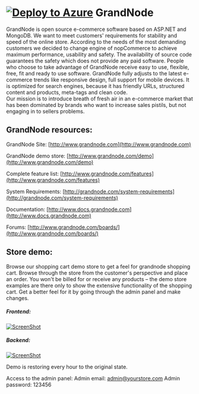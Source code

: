 [![Deploy to Azure](http://azuredeploy.net/deploybutton.png)](https://azuredeploy.net/)
﻿GrandNode
===========
GrandNode is open source e-commerce software based on ASP.NET and MongoDB. 
We want to meet customers' requirements for stability and speed of the online store. According to the needs of the most demanding customers 
we decided to change engine of nopCommerce to achieve maximum performance, usability and safety. 
The availability of source code guarantees the safety which does not provide any paid software. 
People who choose to take advantage of GrandNode receive easy to use, flexible, free, fit and ready to use software. 
GrandNode fully adjusts to the latest e-commerce trends like responsive design, full support for mobile devices. 
It is optimized for search engines, because it has friendly URLs, structured content and products, meta-tags and clean code.  
Our mission is to introduce breath of fresh air in an e-commerce market 
that has been dominated by brands who want to increase sales pistils, but not engaging in to sellers problems.


## GrandNode resources: ##

GrandNode Site: [http://www.grandnode.com](http://www.grandnode.com)

GrandNode demo store: [http://www.grandnode.com/demo](http://www.grandnode.com/demo)

Complete feature list: [http://www.grandnode.com/features](http://www.grandnode.com/features)

System Requirements: [http://grandnode.com/system-requirements](http://grandnode.com/system-requirements)

Documentation: [http://www.docs.grandnode.com](http://www.docs.grandnode.com)

Forums: [http://www.grandnode.com/boards/](http://www.grandnode.com/boards/)

## Store demo: ##

Browse our shopping cart demo store to get a feel for grandnode shopping cart. Browse through the store from the customer's perspective and place an order. You won't be billed for or receive any products – the demo store examples are there only to show the extensive functionality of the shopping cart. Get a better feel for it by going through the admin panel and make changes.

##### Frontend:
[![ScreenShot](http://grandnode.com/Content/Images/uploaded/grandbootstrap.png)](http://demo.grandnode.com/)

##### Backend:
[![ScreenShot](http://grandnode.com/Content/Images/uploaded/adminpanel.jpg)](http://demo.grandnode.com/login?ReturnUrl=%2fadmin)

Demo is restoring every hour to the original state.

Access to the admin panel:
Admin email: admin@yourstore.com
Admin password: 123456
